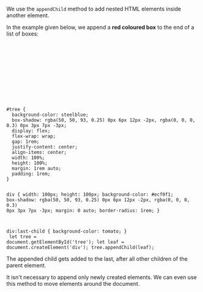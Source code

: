 We use the `appendChild` method
to add nested HTML elements
inside another element.

In the example given below,
we append a **red coloured box**
to the end of a list of boxes:

<codeblock language="javascript" type="lesson">
<code>
<panel language="html">
<section id="tree">
  <div></div>
  <div></div>
  <div></div>
</section>
</panel>
<panel language="css">
#tree {
  background-color: steelblue;
  box-shadow: rgba(50, 50, 93, 0.25) 0px 6px 12px -2px, rgba(0, 0, 0, 0.3) 0px 3px 7px -3px;
  display: flex;
  flex-wrap: wrap;
  gap: 1rem;
  justify-content: center;
  align-items: center;
  width: 100%;
  height: 100%;
  margin: 1rem auto;
  padding: 1rem;
}

div {
  width: 100px;
  height: 100px;
  background-color: #ecf0f1;
  box-shadow: rgba(50, 50, 93, 0.25) 0px 6px 12px -2px, rgba(0, 0, 0, 0.3) 0px 3px 7px -3px;
  margin: 0 auto;
  border-radius: 1rem;
}

div:last-child {
  background-color: tomato;
}
</panel>
<panel language="javascript">
let tree = document.getElementById('tree');
let leaf = document.createElement('div');
tree.appendChild(leaf);
</panel>
</code>
</codeblock>

The appended child gets added to
the last, after all other children
of the parent element.

It isn't necessary to append
only newly created elements.
We can even use this method
to move elements around the
document.
